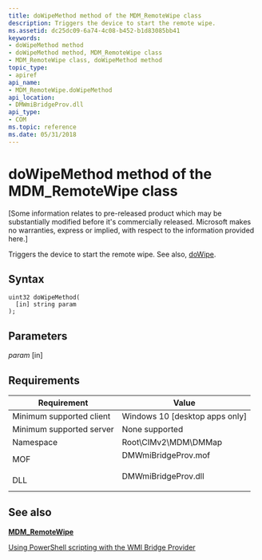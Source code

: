 ```yaml
---
title: doWipeMethod method of the MDM_RemoteWipe class
description: Triggers the device to start the remote wipe.
ms.assetid: dc25dc09-6a74-4c08-b452-b1d83085bb41
keywords:
- doWipeMethod method
- doWipeMethod method, MDM_RemoteWipe class
- MDM_RemoteWipe class, doWipeMethod method
topic_type:
- apiref
api_name:
- MDM_RemoteWipe.doWipeMethod
api_location:
- DMWmiBridgeProv.dll
api_type:
- COM
ms.topic: reference
ms.date: 05/31/2018
---
```


# doWipeMethod method of the MDM\_RemoteWipe class

\[Some information relates to pre-released product which may be substantially modified before it's commercially released. Microsoft makes no warranties, express or implied, with respect to the information provided here.\]

Triggers the device to start the remote wipe. See also, [doWipe](/windows/client-management/mdm/remotewipe-csp).

## Syntax


```mof
uint32 doWipeMethod(
  [in] string param
);
```



## Parameters

<dl> <dt>

*param* \[in\]
</dt> <dd></dd> </dl>

## Requirements



| Requirement | Value |
|-------------------------------------|------------------------------------------------------------------------------------------------|
| Minimum supported client<br/> | Windows 10 \[desktop apps only\]<br/>                                                    |
| Minimum supported server<br/> | None supported<br/>                                                                      |
| Namespace<br/>                | Root\\CIMv2\\MDM\\DMMap<br/>                                                             |
| MOF<br/>                      | <dl> <dt>DMWmiBridgeProv.mof</dt> </dl> |
| DLL<br/>                      | <dl> <dt>DMWmiBridgeProv.dll</dt> </dl> |



## See also

<dl> <dt>

[**MDM\_RemoteWipe**](mdm-remotewipe.md)
</dt> <dt>

[Using PowerShell scripting with the WMI Bridge Provider](/windows/client-management/mdm/using-powershell-scripting-with-the-wmi-bridge-provider)
</dt> </dl>

 

